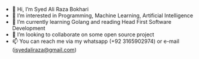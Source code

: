 - 👋 Hi, I’m Syed Ali Raza Bokhari
- 👀 I’m interested in Programming, Machine Learning, Artificial Intelligence
- 🌱 I’m currently learning Golang and reading Head First Software Development
- 💞️ I’m looking to collaborate on some open source project
- 📫 You can reach me via my whatsapp (+92 3165902974) or e-mail (isyedaliraza@gmail.com)

<!---
isyedaliraza/isyedaliraza is a ✨ special ✨ repository because its `README.md` (this file) appears on your GitHub profile.
You can click the Preview link to take a look at your changes.
--->
